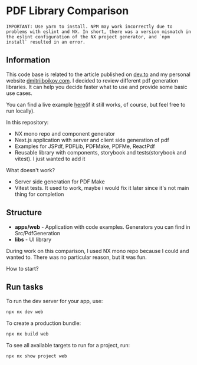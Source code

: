 # PDF Library Comparison

``IMPORTANT:
Use yarn to install. NPM may work incorrectly due to problems with eslint and NX. In short, there was a version mismatch in the eslint configuration of the NX project generator, and `npm install` resulted in an error.
``
## Information
This code base is related to the article published on [dev.to](https://dev.to/dmitrii_boikov/pdf-generation-libraries-comparison-14nj) and my personal website [dmitriiboikov.com](https://dmitriiboikov.com/posts/2025/01/pdf-generation-comarison/). I decided to review different pdf generation libraries. It can help you decide faster what to use and provide some basic use cases.

You can find a live example [here](https://pdf-generation-comparison-e8t6jmqv9-boykovdmitriys-projects.vercel.app)(if it still works, of course, but feel free to run locally).

In this repository:
* NX mono repo and component generator
* Next.js application with server and client side generation of pdf
* Examples for JSPdf, PDFLib, PDFMake, PDFMe, ReactPdf
* Reusable library with components, storybook and tests(storybook and vitest). I just wanted to add it

What doesn't work?
* Server side generation for PDF Make
* Vitest tests. It used to work, maybe i would fix it later since it's not main thing for completion

## Structure
*   **apps/web** - Application with code examples. Generators you can find in Src/PdfGeneration
*   **libs** - UI library

During work on this comparison, I used NX mono repo because I could and wanted to. There was no particular reason, but it was fun.

How to start?
## Run tasks

To run the dev server for your app, use:

```sh
npx nx dev web
```

To create a production bundle:

```sh
npx nx build web
```

To see all available targets to run for a project, run:

```sh
npx nx show project web
```
